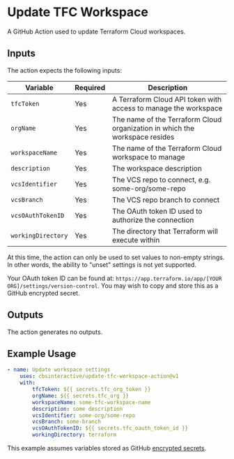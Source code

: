 # Update TFC Workspace

A GitHub Action used to update Terraform Cloud workspaces.

## Inputs

The action expects the following inputs:

| Variable           | Required | Description                                                                 |
| ------------------ | -------- | --------------------------------------------------------------------------- |
| `tfcToken`         | Yes      | A Terraform Cloud API token with access to manage the workspace             |
| `orgName`          | Yes      | The name of the Terraform Cloud organization in which the workspace resides |
| `workspaceName`    | Yes      | The name of the Terraform Cloud workspace to manage                         |
| `description`      | Yes      | The workspace description                                                   |
| `vcsIdentifier`    | Yes      | The VCS repo to connect, e.g. some-org/some-repo                            |
| `vcsBranch`        | Yes      | The VCS repo branch to connect                                              |
| `vcsOAuthTokenID`  | Yes      | The OAuth token ID used to authorize the connection                         |
| `workingDirectory` | Yes      | The directory that Terraform will execute within                            |

At this time, the action can only be used to set values to non-empty strings. In other words, the ability to "unset" settings is not yet supported.

Your OAuth token ID can be found at: `https://app.terraform.io/app/[YOUR ORG]/settings/version-control`. You may wish to copy and store this as a GitHub encrypted secret.

## Outputs

The action generates no outputs.

## Example Usage

```yaml
- name: Update workspace settings
    uses: cbsinteractive/update-tfc-workspace-action@v1
    with:
        tfcToken: ${{ secrets.tfc_org_token }}
        orgName: ${{ secrets.tfc_org }}
        workspaceName: some-tfc-workspace-name
        description: some description
        vcsIdentifier: some-org/some-repo
        vcsBranch: some-branch
        vcsOAuthTokenID: ${{ secrets.tfc_oauth_token_id }}
        workingDirectory: terraform
```

This example assumes variables stored as GitHub [encrypted secrets][].

[encrypted secrets]: https://docs.github.com/en/actions/reference/encrypted-secrets

